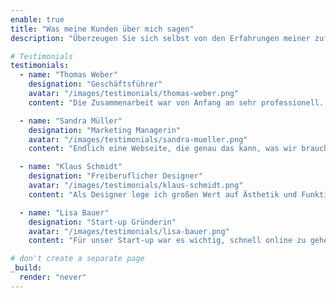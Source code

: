 ```yaml
---
enable: true
title: "Was meine Kunden über mich sagen"
description: "Überzeugen Sie sich selbst von den Erfahrungen meiner zufriedenen Kunden. Hier finden Sie einige authentische Bewertungen meiner Arbeit."

# Testimonials
testimonials:
  - name: "Thomas Weber"
    designation: "Geschäftsführer"
    avatar: "/images/testimonials/thomas-weber.png"
    content: "Die Zusammenarbeit war von Anfang an sehr professionell. Meine Vorstellungen wurden perfekt umgesetzt und das Ergebnis hat meine Erwartungen übertroffen. Besonders beeindruckt hat mich die schnelle Reaktionszeit bei Änderungswünschen."

  - name: "Sandra Müller"
    designation: "Marketing Managerin"
    avatar: "/images/testimonials/sandra-mueller.png"
    content: "Endlich eine Webseite, die genau das kann, was wir brauchen! Die intuitive Bedienung macht das Content Management zum Kinderspiel. Unsere Marketing-Kampagnen lassen sich jetzt viel effizienter umsetzen."

  - name: "Klaus Schmidt"
    designation: "Freiberuflicher Designer"
    avatar: "/images/testimonials/klaus-schmidt.png"
    content: "Als Designer lege ich großen Wert auf Ästhetik und Funktionalität. Die Flexibilität des Systems ermöglicht es mir, meine kreativen Ideen optimal umzusetzen. Ein wirklich durchdachtes Produkt!"

  - name: "Lisa Bauer"
    designation: "Start-up Gründerin"
    avatar: "/images/testimonials/lisa-bauer.png"
    content: "Für unser Start-up war es wichtig, schnell online zu gehen, ohne dabei auf Qualität zu verzichten. Die Lösung hat uns nicht nur Zeit, sondern auch Geld gespart. Absolut empfehlenswert!"

# don't create a separate page
_build:
  render: "never"
---
```

